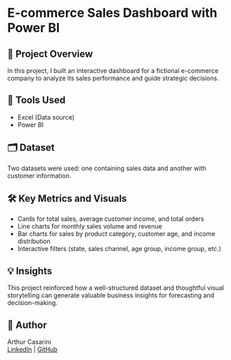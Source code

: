 # E-commerce Sales Dashboard with Power BI

## 📌 Project Overview
In this project, I built an interactive dashboard for a fictional e-commerce company to analyze its sales performance and guide strategic decisions.

## 🧰 Tools Used
- Excel (Data source)
- Power BI

## 🗂️ Dataset
Two datasets were used: one containing sales data and another with customer information.

## 🛠️ Key Metrics and Visuals
- Cards for total sales, average customer income, and total orders
- Line charts for monthly sales volume and revenue
- Bar charts for sales by product category, customer age, and income distribution
- Interactive filters (state, sales channel, age group, income group, etc.)

## 💡 Insights
This project reinforced how a well-structured dataset and thoughtful visual storytelling can generate valuable business insights for forecasting and decision-making.

## 🚀 Author
Arthur Casarini  
[LinkedIn](https://www.linkedin.com/in/arthur-casarini) | [GitHub](https://github.com/Arthur-Casarini)
